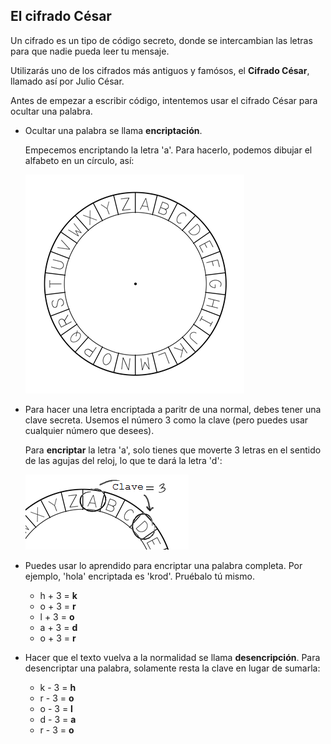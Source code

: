 ## El cifrado César

Un cifrado es un tipo de código secreto, donde se intercambian las letras para que nadie pueda leer tu mensaje.

Utilizarás uno de los cifrados más antiguos y famósos, el **Cifrado César**, llamado así por Julio César.

Antes de empezar a escribir código, intentemos usar el cifrado César para ocultar una palabra.

+ Ocultar una palabra se llama **encriptación**.
    
    Empecemos encriptando la letra 'a'. Para hacerlo, podemos dibujar el alfabeto en un círculo, así:
    
    ![captura de pantalla](images/messages-wheel.png)

+ Para hacer una letra encriptada a paritr de una normal, debes tener una clave secreta. Usemos el número 3 como la clave (pero puedes usar cualquier número que desees).
    
    Para **encriptar** la letra 'a', solo tienes que moverte 3 letras en el sentido de las agujas del reloj, lo que te dará la letra 'd':
    
    ![captura de pantalla](images/messages-wheel-eg.png)

+ Puedes usar lo aprendido para encriptar una palabra completa. Por ejemplo, 'hola' encriptada es 'krod'. Pruébalo tú mismo.
    
    + h + 3 = **k**
    + o + 3 = **r**
    + l + 3 = **o**
    + a + 3 = **d**
    + o + 3 = **r**

+ Hacer que el texto vuelva a la normalidad se llama **desencripción**. Para desencriptar una palabra, solamente resta la clave en lugar de sumarla:
    
    + k - 3 = **h**
    + r - 3 = **o**
    + o - 3 = **l**
    + d - 3 = **a**
    + r - 3 = **o**